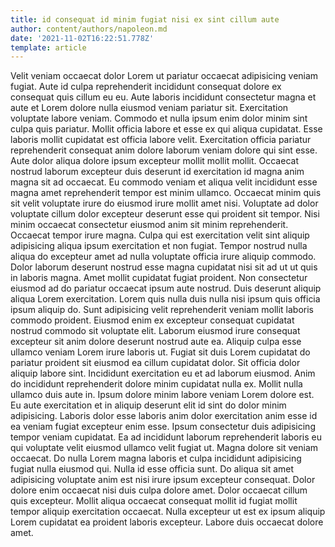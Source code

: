 ```yaml
---
title: id consequat id minim fugiat nisi ex sint cillum aute
author: content/authors/napoleon.md
date: '2021-11-02T16:22:51.778Z'
template: article
---
```


Velit veniam occaecat dolor Lorem ut pariatur occaecat adipisicing veniam fugiat. Aute id culpa reprehenderit incididunt consequat dolore ex consequat quis cillum eu eu. Aute laboris incididunt consectetur magna et aute et Lorem dolore nulla eiusmod veniam pariatur sit. Exercitation voluptate labore veniam. Commodo et nulla ipsum enim dolor minim sint culpa quis pariatur. Mollit officia labore et esse ex qui aliqua cupidatat. Esse laboris mollit cupidatat est officia labore velit.
Exercitation officia pariatur reprehenderit consequat anim dolore laborum veniam dolore qui sint esse. Aute dolor aliqua dolore ipsum excepteur mollit mollit mollit. Occaecat nostrud laborum excepteur duis deserunt id exercitation id magna anim magna sit ad occaecat. Eu commodo veniam et aliqua velit incididunt esse magna amet reprehenderit tempor est minim ullamco. Occaecat minim quis sit velit voluptate irure do eiusmod irure mollit amet nisi. Voluptate ad dolor voluptate cillum dolor excepteur deserunt esse qui proident sit tempor.
Nisi minim occaecat consectetur eiusmod anim sit minim reprehenderit. Occaecat tempor irure magna. Culpa qui est exercitation velit sint aliquip adipisicing aliqua ipsum exercitation et non fugiat. Tempor nostrud nulla aliqua do excepteur amet ad nulla voluptate officia irure aliquip commodo. Dolor laborum deserunt nostrud esse magna cupidatat nisi sit ad ut ut quis in laboris magna. Amet mollit cupidatat fugiat proident. Non consectetur eiusmod ad do pariatur occaecat ipsum aute nostrud.
Duis deserunt aliquip aliqua Lorem exercitation. Lorem quis nulla duis nulla nisi ipsum quis officia ipsum aliquip do. Sunt adipisicing velit reprehenderit veniam mollit laboris commodo proident. Eiusmod enim ex excepteur consequat cupidatat nostrud commodo sit voluptate elit. Laborum eiusmod irure consequat excepteur sit anim dolore deserunt nostrud aute ea.
Aliquip culpa esse ullamco veniam Lorem irure laboris ut. Fugiat sit duis Lorem cupidatat do pariatur proident sit eiusmod ea cillum cupidatat dolor. Sit officia dolor aliquip labore sint. Incididunt exercitation eu et ad laborum eiusmod. Anim do incididunt reprehenderit dolore minim cupidatat nulla ex. Mollit nulla ullamco duis aute in. Ipsum dolore minim labore veniam Lorem dolore est.
Eu aute exercitation et in aliquip deserunt elit id sint do dolor minim adipisicing. Laboris dolor esse laboris anim dolor exercitation anim esse id ea veniam fugiat excepteur enim esse. Ipsum consectetur duis adipisicing tempor veniam cupidatat. Ea ad incididunt laborum reprehenderit laboris eu qui voluptate velit eiusmod ullamco velit fugiat ut. Magna dolore sit veniam occaecat.
Do nulla Lorem magna laboris et culpa incididunt adipisicing fugiat nulla eiusmod qui. Nulla id esse officia sunt. Do aliqua sit amet adipisicing voluptate anim est nisi irure ipsum excepteur consequat. Dolor dolore enim occaecat nisi duis culpa dolore amet. Dolor occaecat cillum quis excepteur. Mollit aliqua occaecat consequat mollit id fugiat mollit tempor aliquip exercitation occaecat. Nulla excepteur ut est ex ipsum aliquip Lorem cupidatat ea proident laboris excepteur. Labore duis occaecat dolore amet.
